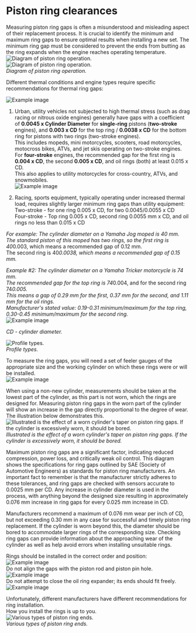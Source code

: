 # Piston ring clearances

Measuring piston ring gaps is often a misunderstood and misleading aspect of their replacement process. It is crucial to identify the minimum and maximum ring gaps to ensure optimal results when installing a new set. The minimum ring gap must be considered to prevent the ends from butting as the ring expands when the engine reaches operating temperature.  
![Diagram of piston ring operation.](../../static/img/2a43ff.jpg)  
![Diagram of piston ring operation.](../../static/img/829047.jpg)  
*Diagram of piston ring operation.*  

Different thermal conditions and engine types require specific recommendations for thermal ring gaps:  

![Example image](../../static/img/a009c2.jpg)  

1. Urban, utility vehicles not subjected to high thermal stress (such as drag racing or nitrous oxide engines) generally have gaps with a coefficient of **0.0045 x Cylinder Diameter** for **single-ring** pistons (**two-stroke** engines), and **0.003 x CD** for the top ring / **0.0038 x CD** for the bottom ring for pistons with two rings (two-stroke engines).  
   This includes mopeds, mini motorcycles, scooters, road motorcycles, motocross bikes, ATVs, and jet skis operating on two-stroke engines.  
   For **four-stroke** engines, the recommended gap for the first ring is **0.004 x CD**, the second **0.005 x CD**, and oil rings (both) at least 0.015 x CD.  
   This also applies to utility motorcycles for cross-country, ATVs, and snowmobiles.  
   ![Example image](../../static/img/ddb0ac.jpg)  

2. Racing, sports equipment, typically operating under increased thermal load, requires slightly larger minimum ring gaps than utility equipment:  
   Two-stroke - for one ring 0.005 x CD, for two 0.0045/0.0055 x CD  
   Four-stroke - Top ring 0.005 x CD, second ring 0.0055 mm x CD, and oil rings no less than 0.015 x CD  

*For example: The cylinder diameter on a Yamaha Jog moped is 40 mm.  
The standard piston of this moped has two rings, so the first ring is 40*0.003, which means a recommended gap of 0.12 mm.  
The second ring is 40*0.0038, which means a recommended gap of 0.15 mm.*

*Example #2: The cylinder diameter on a Yamaha Tricker motorcycle is 74 mm.  
The recommended gap for the top ring is 74*0.004, and for the second ring 74*0.005.  
This means a gap of 0.29 mm for the first, 0.37 mm for the second, and 1.11 mm for the oil rings.  
Manufacturer's stated value: 0.19-0.31 minimum/maximum for the top ring, 0.30-0.45 minimum/maximum for the second ring.*  
![Example image](../../static/img/674b17.jpg)  

*CD - cylinder diameter.*  

![Profile types.](../../static/img/84ced2.jpg)  
*Profile types.*

To measure the ring gaps, you will need a set of feeler gauges of the appropriate size and the working cylinder on which these rings were or will be installed.  
![Example image](../../static/img/97a370.jpg)  

When using a non-new cylinder, measurements should be taken at the lowest part of the cylinder, as this part is not worn, which the rings are designed for. Measuring piston ring gaps in the worn part of the cylinder will show an increase in the gap directly proportional to the degree of wear. The illustration below demonstrates this.  
![Illustrated is the effect of a worn cylinder's taper on piston ring gaps. If the cylinder is excessively worn, it should be bored.](../../static/img/2c9e41.jpg)  
*Illustrated is the effect of a worn cylinder's taper on piston ring gaps. If the cylinder is excessively worn, it should be bored.*

Maximum piston ring gaps are a significant factor, indicating reduced compression, power loss, and critically weak oil control. This diagram shows the specifications for ring gaps outlined by SAE (Society of Automotive Engineers) as standards for piston ring manufacturers. An important fact to remember is that the manufacturer strictly adheres to these tolerances, and ring gaps are checked with sensors accurate to 0.0025 mm per CD. Any increase in cylinder diameter is used in the process, with anything beyond the designed size resulting in approximately 0.076 mm increase in ring gaps for every 0.025 mm increase in CD.

Manufacturers recommend a maximum of 0.076 mm wear per inch of CD, but not exceeding 0.30 mm in any case for successful and timely piston ring replacement. If the cylinder is worn beyond this, the diameter should be bored to accommodate larger rings of the corresponding size. Checking ring gaps can provide information about the approaching wear of the cylinder as well as help avoid errors when installing unsuitable rings.  

Rings should be installed in the correct order and position:  
![Example image](../../static/img/39e51b.jpg)  
Do not align the gaps with the piston rod and piston pin hole.  
![Example image](../../static/img/76d7de.gif)  
Do not attempt to close the oil ring expander; its ends should fit freely.  
![Example image](../../static/img/234f09.png)  

Unfortunately, different manufacturers have different recommendations for ring installation.  
How you install the rings is up to you.  
![Various types of piston ring ends.](../../static/img/4ad425.gif)  
*Various types of piston ring ends.*  